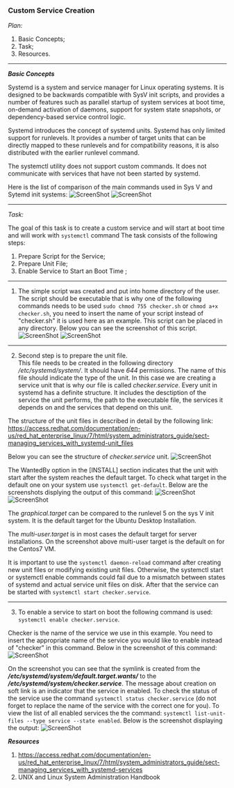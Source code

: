 

### **Custom Service Creation** ###

*Plan:*
1. Basic Concepts;
2. Task;
3. Resources.

-------
***Basic Concepts***

Systemd is a system and service manager for Linux operating systems. It is designed to be backwards compatible with SysV init scripts, and provides a number of features such as parallel startup of system services at boot time, on-demand activation of daemons, support for system state snapshots, or dependency-based service control logic.


Systemd introduces the concept of systemd units. Systemd has only limited support for runlevels. It provides a number of target units that can be directly mapped to these runlevels and for compatibility reasons, it is also distributed with the earlier runlevel command.  

The systemctl utility does not support custom commands. It does not communicate with services that have not been started by systemd.

Here is the list of comparison of the main commands used in Sys V and Sytemd init systems:
![ScreenShot](https://github.com/irynadiudiuk/Linux_Fundamentals/blob/master/SystemD/2.png)
![ScreenShot](https://github.com/irynadiudiuk/Linux_Fundamentals/blob/master/SystemD/3.png)

____________________________________________


*Task:*

The goal of this task is to create a custom service and will start at boot time and will work with ```systemctl``` command
The task consists of the following steps:

1. Prepare Script for the Service;
2. Prepare Unit File;
3. Enable Service to Start an Boot Time ;

_____________________

1. The simple script was created and put into home directory of the user.
The script should be executable that is why one of the following commands needs to be used ```sudo chmod 755 checker.sh``` or ```chmod a+x checker.sh```, you need to insert the name of your script instead of "checker.sh" it is used here as an example.
This script can be placed in any directory.
Below you can see the screenshot of this script.
![ScreenShot](https://github.com/irynadiudiuk/Linux_Fundamentals/blob/master/SystemD/ll.checker.sh.png)
![ScreenShot](https://github.com/irynadiudiuk/Linux_Fundamentals/blob/master/SystemD/checker.sh.png)

____________________
2. Second step is to prepare the unit file.  
This file needs to be created in the following directory */etc/systemd/system/*. It should have *644* permissions. The name of this file should indicate the type of the unit. In this case we are creating a service unit that is why our file is called *checker.service*. 
Every unit in systemd has a definite structure. It includes the desctiption of the service the unit performs, the path to the executable file, the services it depends on and the services that depend on this unit. 

The structure of the unit files in described in detail by the following link: https://access.redhat.com/documentation/en-us/red_hat_enterprise_linux/7/html/system_administrators_guide/sect-managing_services_with_systemd-unit_files 

Below you can see the structure of *checker.service* unit.
![ScreenShot](https://github.com/irynadiudiuk/Linux_Fundamentals/blob/master/SystemD/unit.file.png)

The WantedBy option in the [INSTALL] section indicates that the unit with start after the system reaches the default target. To check what target in the default one on your system use ```systemctl get-default```. Below are the screenshots displying the output of this command:
![ScreenShot](https://github.com/irynadiudiuk/Linux_Fundamentals/blob/master/SystemD/graphical.png)
![ScreenShot](https://github.com/irynadiudiuk/Linux_Fundamentals/blob/master/SystemD/multiuser.png)


The *graphical.target* can be compared to the runlevel 5 on the sys V init system. It is the default target for the Ubuntu Desktop Installation.

The *multi-user.target* is in most cases the default target for server installations. On the screenshot above multi-user target is the default on for the Centos7 VM.

It is important to use the ```systemctl daemon-reload``` command after creating new unit files or modifying existing unit files. Otherwise, the systemctl start or systemctl enable commands could fail due to a mismatch between states of systemd and actual service unit files on disk. After that the service can be started with ```systemctl start checker.service```.
 _______________________________________
 
3. To enable a service to start on boot the following command is used: ```systemctl enable checker.service```. 


Checker is the name of the service we use in this example. You need to insert the appropriate name of the service you would like to enable instead of "checker" in this command. Below in the screenshot of this command:
![ScreenShot](https://github.com/irynadiudiuk/Linux_Fundamentals/blob/master/SystemD/symlink.png)

On the screenshot you can see that the symlink is created from the ***/etc/systemd/system/default.target.wants/*** to the ***/etc/systemd/system/checker.service***.
The message about creation on soft link is an indicator that the service in enabled. To check the status of the service use the command ```systemctl status checker.service``` (do not forget to replace the name of the service with the correct one for you).
To view the list of all enabled services the the command: ```systemctl list-unit-files --type service --state enabled```. Below is the screenshot displaying the output:
![ScreenShot](https://github.com/irynadiudiuk/Linux_Fundamentals/blob/master/SystemD/checker.png)

 
 ***Resources***
 
 1. https://access.redhat.com/documentation/en-us/red_hat_enterprise_linux/7/html/system_administrators_guide/sect-managing_services_with_systemd-services
 2. UNIX and Linux System Administration Handbook



